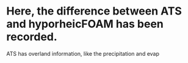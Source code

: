 # Here, the difference between ATS and hyporheicFOAM has been recorded.
ATS has overland information, like the precipitation and evap

